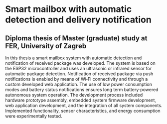# Smart mailbox with automatic detection and delivery notification

## Diploma thesis of Master (graduate) study at FER, University of Zagreb

In this thesis a smart mailbox system with automatic detection and notification of received package was developed. The system is based on the ESP32 microcontroller and uses an ultrasonic or infrared sensor for automatic package detection. Notification of received package via push notifications is enabled by means of Wi‑Fi connectivity and through a custom developed web application. The use of low power consumption modes and battery status notifications ensures long term battery‑powered autonomous system operation. The development process included hardware prototype assembly, embedded system firmware development, web application development, and the integration of all system components. Implemented functionality, sensor characteristics, and energy consumption were experimentally tested.
